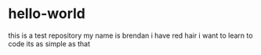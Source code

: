 # hello-world
this is a test repository
my name is brendan
i have red hair
i want to learn to code
its as simple as that
